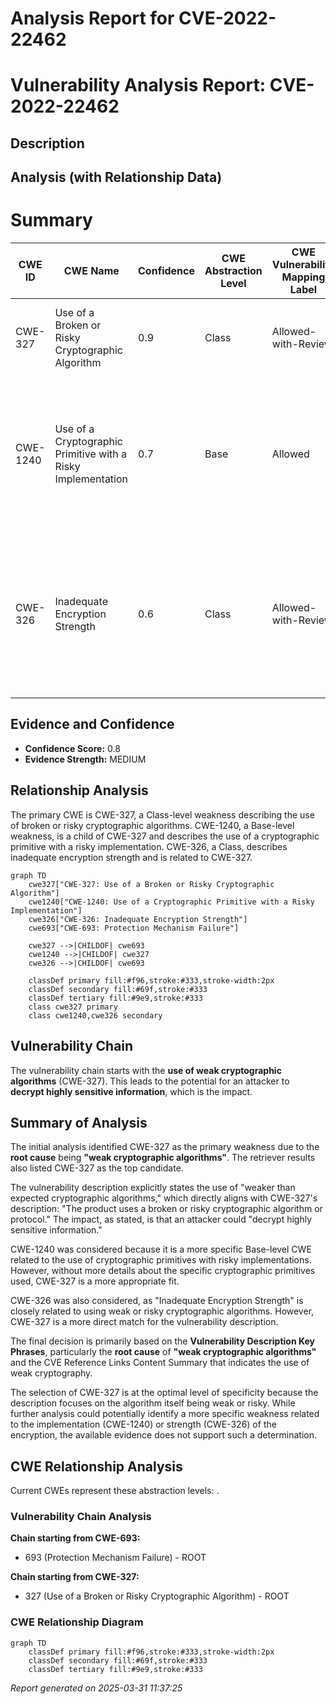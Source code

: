 # Analysis Report for CVE-2022-22462

# Vulnerability Analysis Report: CVE-2022-22462

## Description



## Analysis (with Relationship Data)

# Summary
| CWE ID | CWE Name | Confidence | CWE Abstraction Level | CWE Vulnerability Mapping Label | CWE-Vulnerability Mapping Notes |
|---|---|---|---|---|---|
| CWE-327 | Use of a Broken or Risky Cryptographic Algorithm | 0.9 | Class | Allowed-with-Review | Primary CWE. The product uses weaker than expected cryptographic algorithms. |
| CWE-1240 | Use of a Cryptographic Primitive with a Risky Implementation | 0.7 | Base | Allowed | Secondary Candidate. The vulnerability description indicates the use of a potentially risky cryptographic implementation, but it does not provide specific details. |
| CWE-326 | Inadequate Encryption Strength | 0.6 | Class | Allowed-with-Review | Secondary Candidate. This CWE is related to using encryption that is not strong enough, which aligns with the description of weaker than expected cryptographic algorithms. |

## Evidence and Confidence

*   **Confidence Score:** 0.8
*   **Evidence Strength:** MEDIUM

## Relationship Analysis
The primary CWE is CWE-327, a Class-level weakness describing the use of broken or risky cryptographic algorithms. CWE-1240, a Base-level weakness, is a child of CWE-327 and describes the use of a cryptographic primitive with a risky implementation. CWE-326, a Class, describes inadequate encryption strength and is related to CWE-327.

```mermaid
graph TD
    cwe327["CWE-327: Use of a Broken or Risky Cryptographic Algorithm"]
    cwe1240["CWE-1240: Use of a Cryptographic Primitive with a Risky Implementation"]
    cwe326["CWE-326: Inadequate Encryption Strength"]
    cwe693["CWE-693: Protection Mechanism Failure"]

    cwe327 -->|CHILDOF| cwe693
    cwe1240 -->|CHILDOF| cwe327
    cwe326 -->|CHILDOF| cwe693
    
    classDef primary fill:#f96,stroke:#333,stroke-width:2px
    classDef secondary fill:#69f,stroke:#333
    classDef tertiary fill:#9e9,stroke:#333
    class cwe327 primary
    class cwe1240,cwe326 secondary
```

## Vulnerability Chain
The vulnerability chain starts with the **use of weak cryptographic algorithms** (CWE-327). This leads to the potential for an attacker to **decrypt highly sensitive information**, which is the impact.

## Summary of Analysis
The initial analysis identified CWE-327 as the primary weakness due to the **root cause** being **"weak cryptographic algorithms"**. The retriever results also listed CWE-327 as the top candidate.

The vulnerability description explicitly states the use of "weaker than expected cryptographic algorithms," which directly aligns with CWE-327's description: "The product uses a broken or risky cryptographic algorithm or protocol." The impact, as stated, is that an attacker could "decrypt highly sensitive information."

CWE-1240 was considered because it is a more specific Base-level CWE related to the use of cryptographic primitives with risky implementations. However, without more details about the specific cryptographic primitives used, CWE-327 is a more appropriate fit.

CWE-326 was also considered, as "Inadequate Encryption Strength" is closely related to using weak or risky cryptographic algorithms. However, CWE-327 is a more direct match for the vulnerability description.

The final decision is primarily based on the **Vulnerability Description Key Phrases**, particularly the **root cause** of **"weak cryptographic algorithms"** and the CVE Reference Links Content Summary that indicates the use of weak cryptography.

The selection of CWE-327 is at the optimal level of specificity because the description focuses on the algorithm itself being weak or risky. While further analysis could potentially identify a more specific weakness related to the implementation (CWE-1240) or strength (CWE-326) of the encryption, the available evidence does not support such a determination.


## CWE Relationship Analysis

Current CWEs represent these abstraction levels: .


### Vulnerability Chain Analysis

**Chain starting from CWE-693:**
- 693 (Protection Mechanism Failure) - ROOT


**Chain starting from CWE-327:**
- 327 (Use of a Broken or Risky Cryptographic Algorithm) - ROOT



### CWE Relationship Diagram

```mermaid
graph TD
    classDef primary fill:#f96,stroke:#333,stroke-width:2px
    classDef secondary fill:#69f,stroke:#333
    classDef tertiary fill:#9e9,stroke:#333
```



*Report generated on 2025-03-31 11:37:25*
